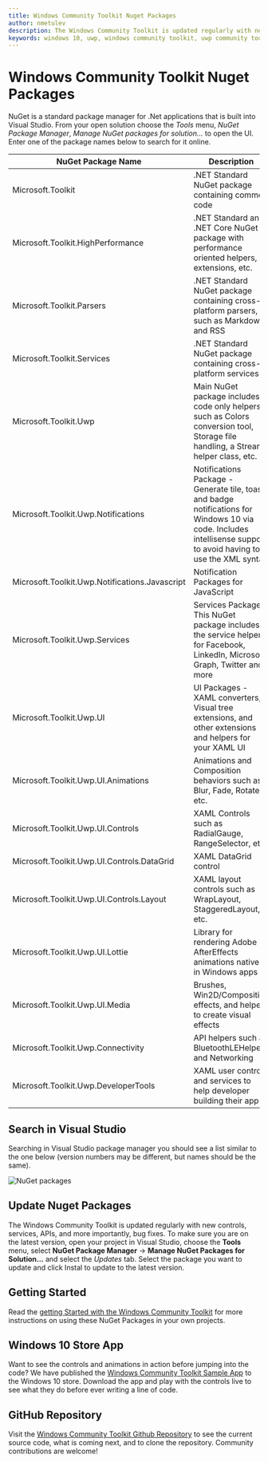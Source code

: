 ```yaml
---
title: Windows Community Toolkit Nuget Packages
author: nmetulev
description: The Windows Community Toolkit is updated regularly with new controls, services, APIs, and more importantly, bug fixes. Make sure to regularly update your nuget packages
keywords: windows 10, uwp, windows community toolkit, uwp community toolkit, uwp toolkit, nuget, visual studio
---
```


# Windows Community Toolkit Nuget Packages

NuGet is a standard package manager for .Net applications that is built into Visual Studio. From your open solution choose the *Tools* menu, *NuGet Package Manager*, *Manage NuGet packages for solution...* to open the UI.  Enter one of the package names below to search for it online.

| NuGet Package Name | Description |
| --- | --- |
| Microsoft.Toolkit | .NET Standard NuGet package containing common code |
| Microsoft.Toolkit.HighPerformance | .NET Standard and .NET Core NuGet package with performance oriented helpers, extensions, etc. |
| Microsoft.Toolkit.Parsers | .NET Standard NuGet package containing cross-platform parsers, such as Markdown and RSS |
| Microsoft.Toolkit.Services | .NET Standard NuGet package containing cross-platform services |
| Microsoft.Toolkit.Uwp | Main NuGet package includes code only helpers such as Colors conversion tool, Storage file handling, a Stream helper class, etc. |
| Microsoft.Toolkit.Uwp.Notifications | Notifications Package - Generate tile, toast, and badge notifications for Windows 10 via code.  Includes intellisense support to avoid having to use the XML syntax |
| Microsoft.Toolkit.Uwp.Notifications.Javascript | Notification Packages for JavaScript |
| Microsoft.Toolkit.Uwp.Services | Services Package - This NuGet package includes the service helpers for Facebook, LinkedIn, Microsoft Graph, Twitter and more |
| Microsoft.Toolkit.Uwp.UI | UI Packages - XAML converters, Visual tree extensions, and other extensions and helpers for your XAML UI |
| Microsoft.Toolkit.Uwp.UI.Animations | Animations and Composition behaviors such as Blur, Fade, Rotate, etc. |
| Microsoft.Toolkit.Uwp.UI.Controls | XAML Controls such as RadialGauge, RangeSelector, etc. |
| Microsoft.Toolkit.Uwp.UI.Controls.DataGrid | XAML DataGrid control |
| Microsoft.Toolkit.Uwp.UI.Controls.Layout | XAML layout controls such as WrapLayout, StaggeredLayout, etc. |
| Microsoft.Toolkit.Uwp.UI.Lottie | Library for rendering Adobe AfterEffects animations natively in Windows apps |
| Microsoft.Toolkit.Uwp.UI.Media | Brushes, Win2D/Composition effects, and helpers to create visual effects  |
| Microsoft.Toolkit.Uwp.Connectivity | API helpers such as BluetoothLEHelper and Networking |
| Microsoft.Toolkit.Uwp.DeveloperTools | XAML user controls and services to help developer building their app |

## Search in Visual Studio

Searching in Visual Studio package manager you should see a list similar to the one below (version numbers may be different, but names should be the same).

![NuGet packages](resources/images/NugetPackages.png "Nuget Packages")

## Update Nuget Packages

The Windows Community Toolkit is updated regularly with new controls, services, APIs, and more importantly, bug fixes. To make sure you are on the latest version, open your project in Visual Studio, choose the **Tools** menu, select **NuGet Package Manager** -> **Manage NuGet Packages for Solution...** and select the *Updates* tab. Select the package you want to update and click Instal to update to the latest version.

## Getting Started

Read the [getting Started with the Windows Community Toolkit](getting-started.md) for more instructions on using these NuGet Packages in your own projects.

## Windows 10 Store App

Want to see the controls and animations in action before jumping into the code?  We have published the [Windows Community Toolkit Sample App](https://aka.ms/uwptoolkitapp) to the Windows 10 store.  Download the app and play with the controls live to see what they do before ever writing a line of code.

## GitHub Repository

Visit the [Windows Community Toolkit Github Repository](https://aka.ms/uwptoolkit) to see the current source code, what is coming next, and to clone the repository.  Community contributions are welcome!
